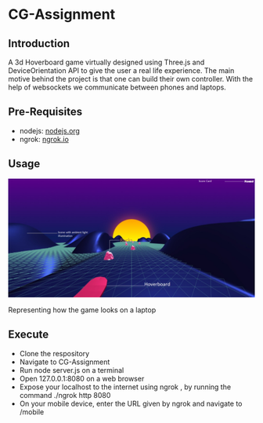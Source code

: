 # CG-Assignment

## Introduction
A 3d Hoverboard game virtually designed using Three.js and DeviceOrientation API to give the user a real life experience. The main motive behind the project is that one can build their own controller. With the help of websockets we communicate between phones and laptops. 

## Pre-Requisites
- nodejs: [nodejs.org](nodejs.org)
- ngrok: [ngrok.io](ngrok.com)

## Usage
<img src="public/final.JPG">

Representing how the game looks on a laptop

## Execute
- Clone the respository
- Navigate to CG-Assignment
- Run node server.js on a terminal
- Open 127.0.0.1:8080 on a web browser 
- Expose your localhost to the internet using ngrok , by running the command   ./ngrok http 8080
- On your mobile device, enter the URL given by ngrok and navigate to /mobile
